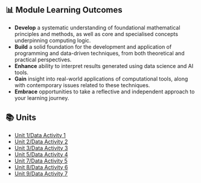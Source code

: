 ##  📊 Module Learning Outcomes

- **Develop** a systematic understanding of foundational mathematical principles and methods, as well as core and specialised concepts underpinning computing logic.
- **Build** a solid foundation for the development and application of programming and data-driven techniques, from both theoretical and practical perspectives.
- **Enhance** ability to interpret results generated using data science and AI tools.
- **Gain** insight into real-world applications of computational tools, along with contemporary issues related to these techniques.
- **Embrace** opportunities to take a reflective and independent approach to your learning journey.

## 📚 Units

- [Unit 1/Data Activity 1](https://sjackson-DS25.github.io/module%202/unit1.html)
- [Unit 2/Data Activity 2](https://sjackson-DS25.github.io/module%202/unit2.html)
- [Unit 3/Data Activity 3](https://sjackson-DS25.github.io/module%202/unit3.html)
- [Unit 5/Data Activity 4](https://sjackson-DS25.github.io/module%202/unit5.html)
- [Unit 7/Data Activity 5](https://sjackson-DS25.github.io/module%202/unit7.html)
- [Unit 8/Data Activity 6](https://sjackson-DS25.github.io/module%202/unit8.html)
- [Unit 9/Data Activity 7](https://sjackson-DS25.github.io/module%202/unit9.html)
